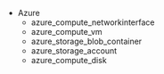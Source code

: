- Azure
  - azure_compute_networkinterface
  - azure_compute_vm
  - azure_storage_blob_container
  - azure_storage_account
  - azure_compute_disk

